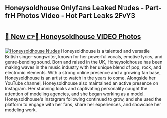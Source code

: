 ## Honeysoldhouse Onlyf𝚊ns Le𝚊ked N𝚞des - Part-frH Photos Video - Hot Part Le𝚊ks 2FvY3

# <h2><a href="http://ab14100.deff.icu/?id=Honeysoldhouse">🔗 New 👉🔴 Honeysoldhouse VIDEO Photos</a></h2>

[![Honeysoldhouse N𝚞des](https://i.imgur.com/rIISA9y.gif)](http://ab14100.deff.icu/?id=Honeysoldhouse)
Honeysoldhouse is a talented and versatile British singer-songwriter, known for her powerful vocals, emotive lyrics, and genre-bending sound. Born and raised in the UK, Honeysoldhouse has been making waves in the music industry with her unique blend of pop, rock, and electronic elements. With a strong online presence and a growing fan base, Honeysoldhouse is an artist to watch in the years to come. Alongside her YouTube channel, Honeysoldhouse also maintained an active presence on Instagram. Her stunning looks and captivating personality caught the attention of modeling agencies, and she began working as a model. Honeysoldhouse's Instagram following continued to grow, and she used the platform to engage with her fans, share her experiences, and showcase her modeling work.
